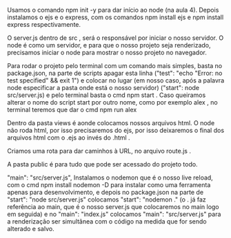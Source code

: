 Usamos o comando  npm init -y  para dar início ao node (na aula 4).
Depois instalamos o ejs e o express, com os comandos  npm install ejs  e  npm install express  respectivamente. 

O  server.js  dentro de  src , será o responsável por iniciar o nosso servidor. O node é como um servidor, e para que o nosso projeto seja renderizado, precisamos iniciar o node para mostrar o nosso projeto no navegador. 

Para rodar o projeto pelo terminal com um comando mais simples, basta no  package.json, na parte de  scripts  apagar esta linha ("test": "echo \"Error: no test specified\" && exit 1") e colocar no lugar (em nosso caso, após a palavra  node  especificar a pasta onde está o nosso servidor)  ("start": node src/server.js) e pelo terminal basta o cmd  npm start  . Caso queiramos alterar o nome do script  start  por outro nome, como por exemplo  alex , no terminal teremos que dar o cmd  npm run alex 

Dentro da pasta  views  é aonde colocamos nossos arquivos html. O node não roda html, por isso precisaremos do  ejs, por isso deixaremos o final dos arquivos html com o  .ejs  ao invés do  .html  .

Criamos uma rota para dar caminhos à URL, no arquivo  route.js  .

A pasta  public  é para tudo que pode ser acessado do projeto todo.

"main": "src/server.js",
Instalamos o  nodemon  que é o nosso live reload, com o cmd  npm install nodemon -D   para instalar como uma ferramenta apenas para desenvolvimento, e depois no package.json na parte de  "start": "node src/server.js"  colocamos  "start": "nodemon ." (o  .  já faz referência ao main, que é o nosso  server.js que colocaremos no main logo em seguida)  e no  "main": "index.js"  colocamos  "main": "src/server.js"  para a renderização ser simultânea com o código na medida que for sendo alterado e salvo. 


